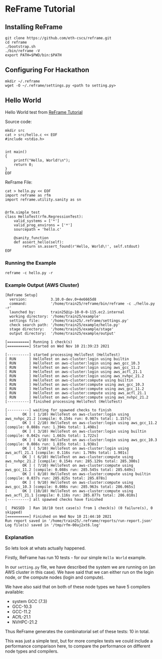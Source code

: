 # ReFrame Tutorial


## Installing ReFrame

```
git clone https://github.com/eth-cscs/reframe.git
cd reframe
./bootstrap.sh
./bin/reframe -V
export PATH=$PWD/bin:$PATH
```

## Configuring For Hackathon

```
mkdir ~/.reframe
wget -O ~/.reframe/settings.py <path to setting.py> 
```


## Hello World

Hello World test from [ReFrame Tutorial](https://reframe-hpc.readthedocs.io/en/stable/tutorial_basics.html#the-hello-world-test)

Source code:
```
mkdir src
cat > src/hello.c << EOF
#include <stdio.h>


int main()
{
    printf("Hello, World!\n");
    return 0;
}
EOF
```

ReFrame File:
```
cat > hello.py << EOF
import reframe as rfm
import reframe.utility.sanity as sn


@rfm.simple_test
class HelloTest(rfm.RegressionTest):
    valid_systems = ['*']
    valid_prog_environs = ['*']
    sourcepath = 'hello.c'

    @sanity_function
    def assert_hello(self):
        return sn.assert_found(r'Hello, World\!', self.stdout)
EOF
```

### Running the Example

```
reframe -c hello.py -r
```

### Example Output (AWS Cluster)

```
[ReFrame Setup]
  version:           3.10.0-dev.0+4e6665d8
  command:           '/home/train25/reframe/bin/reframe -c ./hello.py -r'
  launched by:       train25@ip-10-0-0-115.ec2.internal
  working directory: '/home/train25/example'
  settings file:     '/home/train25/.reframe/settings.py'
  check search path: '/home/train25/example/hello.py'
  stage directory:   '/home/train25/example/stage'
  output directory:  '/home/train25/example/output'

[==========] Running 1 check(s)
[==========] Started on Wed Nov 10 21:39:23 2021 

[----------] started processing HelloTest (HelloTest)
[ RUN      ] HelloTest on aws-cluster:login using builtin
[ RUN      ] HelloTest on aws-cluster:login using aws_gcc_10.3
[ RUN      ] HelloTest on aws-cluster:login using aws_gcc_11.2
[ RUN      ] HelloTest on aws-cluster:login using aws_acfl_21.1
[ RUN      ] HelloTest on aws-cluster:login using aws_nvhpc_21.2
[ RUN      ] HelloTest on aws-cluster:compute using builtin
[ RUN      ] HelloTest on aws-cluster:compute using aws_gcc_10.3
[ RUN      ] HelloTest on aws-cluster:compute using aws_gcc_11.2
[ RUN      ] HelloTest on aws-cluster:compute using aws_acfl_21.1
[ RUN      ] HelloTest on aws-cluster:compute using aws_nvhpc_21.2
[----------] finished processing HelloTest (HelloTest)

[----------] waiting for spawned checks to finish
[       OK ] ( 1/10) HelloTest on aws-cluster:login using aws_nvhpc_21.2 [compile: 0.154s run: 0.987s total: 1.157s]
[       OK ] ( 2/10) HelloTest on aws-cluster:login using aws_gcc_11.2 [compile: 0.088s run: 1.394s total: 1.498s]
[       OK ] ( 3/10) HelloTest on aws-cluster:login using builtin [compile: 0.042s run: 1.663s total: 1.722s]
[       OK ] ( 4/10) HelloTest on aws-cluster:login using aws_gcc_10.3 [compile: 0.086s run: 1.835s total: 1.938s]
[       OK ] ( 5/10) HelloTest on aws-cluster:login using aws_acfl_21.1 [compile: 0.116s run: 1.769s total: 1.901s]
[       OK ] ( 6/10) HelloTest on aws-cluster:compute using aws_nvhpc_21.2 [compile: 0.154s run: 285.129s total: 285.300s]
[       OK ] ( 7/10) HelloTest on aws-cluster:compute using aws_gcc_11.2 [compile: 0.088s run: 285.545s total: 285.649s]
[       OK ] ( 8/10) HelloTest on aws-cluster:compute using builtin [compile: 0.037s run: 285.825s total: 285.878s]
[       OK ] ( 9/10) HelloTest on aws-cluster:compute using aws_gcc_10.3 [compile: 0.086s run: 285.963s total: 286.065s]
[       OK ] (10/10) HelloTest on aws-cluster:compute using aws_acfl_21.1 [compile: 0.116s run: 285.877s total: 286.010s]
[----------] all spawned checks have finished

[  PASSED  ] Ran 10/10 test case(s) from 1 check(s) (0 failure(s), 0 skipped)
[==========] Finished on Wed Nov 10 21:44:10 2021 
Run report saved in '/home/train25/.reframe/reports/run-report.json'
Log file(s) saved in '/tmp/rfm-00aj2xt6.log'

```


### Explanation

So lets look at whats actually happened.

Firstly, ReFrame has run 10 tests - for our simple `Hello World` example.

In our `setting.py` file, we have described the system we are running on (an AWS cluster in this case).
We have said that we can either run on the login node, or the compute nodes (login and compute).

We have also said that on both of these node types we have 5 compilers available:
* system GCC (7.3)
* GCC-10.3
* GCC-11.2
* ACfL-21.1
* NVHPC-21.2

Thus ReFrame generates the combinatorial set of these tests: 10 in total.

This was just a simple test, but for more complex tests we could include a performance comparison here, to compare the performance on different node types and compilers.
